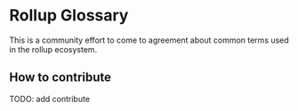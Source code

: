 # Rollup Glossary

This is a community effort to come to agreement about common terms used in the rollup ecosystem.

## How to contribute

TODO: add contribute
